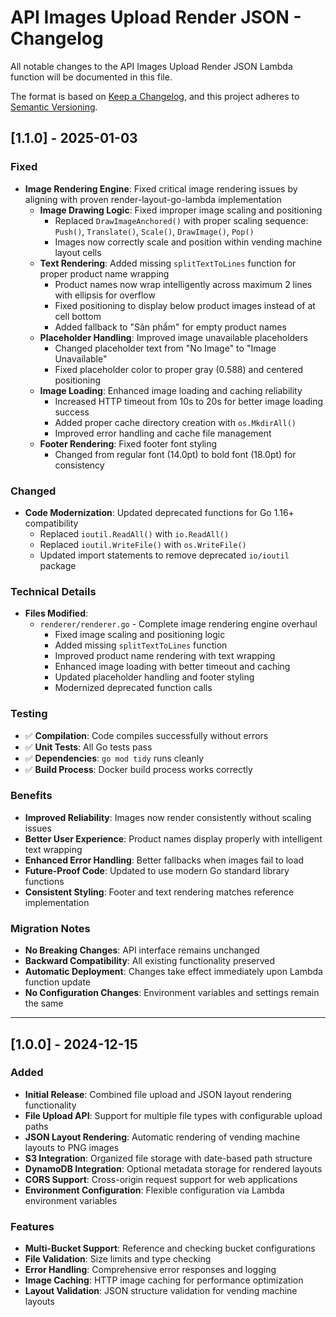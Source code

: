 # API Images Upload Render JSON - Changelog

All notable changes to the API Images Upload Render JSON Lambda function will be documented in this file.

The format is based on [Keep a Changelog](https://keepachangelog.com/en/1.0.0/),
and this project adheres to [Semantic Versioning](https://semver.org/spec/v2.0.0.html).

## [1.1.0] - 2025-01-03

### Fixed
- **Image Rendering Engine**: Fixed critical image rendering issues by aligning with proven render-layout-go-lambda implementation
  - **Image Drawing Logic**: Fixed improper image scaling and positioning
    - Replaced `DrawImageAnchored()` with proper scaling sequence: `Push()`, `Translate()`, `Scale()`, `DrawImage()`, `Pop()`
    - Images now correctly scale and position within vending machine layout cells
  - **Text Rendering**: Added missing `splitTextToLines` function for proper product name wrapping
    - Product names now wrap intelligently across maximum 2 lines with ellipsis for overflow
    - Fixed positioning to display below product images instead of at cell bottom
    - Added fallback to "Sản phẩm" for empty product names
  - **Placeholder Handling**: Improved image unavailable placeholders
    - Changed placeholder text from "No Image" to "Image Unavailable"
    - Fixed placeholder color to proper gray (0.588) and centered positioning
  - **Image Loading**: Enhanced image loading and caching reliability
    - Increased HTTP timeout from 10s to 20s for better image loading success
    - Added proper cache directory creation with `os.MkdirAll()`
    - Improved error handling and cache file management
  - **Footer Rendering**: Fixed footer font styling
    - Changed from regular font (14.0pt) to bold font (18.0pt) for consistency

### Changed
- **Code Modernization**: Updated deprecated functions for Go 1.16+ compatibility
  - Replaced `ioutil.ReadAll()` with `io.ReadAll()`
  - Replaced `ioutil.WriteFile()` with `os.WriteFile()`
  - Updated import statements to remove deprecated `io/ioutil` package

### Technical Details
- **Files Modified**:
  - `renderer/renderer.go` - Complete image rendering engine overhaul
    - Fixed image scaling and positioning logic
    - Added missing `splitTextToLines` function
    - Improved product name rendering with text wrapping
    - Enhanced image loading with better timeout and caching
    - Updated placeholder handling and footer styling
    - Modernized deprecated function calls

### Testing
- ✅ **Compilation**: Code compiles successfully without errors
- ✅ **Unit Tests**: All Go tests pass
- ✅ **Dependencies**: `go mod tidy` runs cleanly
- ✅ **Build Process**: Docker build process works correctly

### Benefits
- **Improved Reliability**: Images now render consistently without scaling issues
- **Better User Experience**: Product names display properly with intelligent text wrapping
- **Enhanced Error Handling**: Better fallbacks when images fail to load
- **Future-Proof Code**: Updated to use modern Go standard library functions
- **Consistent Styling**: Footer and text rendering matches reference implementation

### Migration Notes
- **No Breaking Changes**: API interface remains unchanged
- **Backward Compatibility**: All existing functionality preserved
- **Automatic Deployment**: Changes take effect immediately upon Lambda function update
- **No Configuration Changes**: Environment variables and settings remain the same

---

## [1.0.0] - 2024-12-15

### Added
- **Initial Release**: Combined file upload and JSON layout rendering functionality
- **File Upload API**: Support for multiple file types with configurable upload paths
- **JSON Layout Rendering**: Automatic rendering of vending machine layouts to PNG images
- **S3 Integration**: Organized file storage with date-based path structure
- **DynamoDB Integration**: Optional metadata storage for rendered layouts
- **CORS Support**: Cross-origin request support for web applications
- **Environment Configuration**: Flexible configuration via Lambda environment variables

### Features
- **Multi-Bucket Support**: Reference and checking bucket configurations
- **File Validation**: Size limits and type checking
- **Error Handling**: Comprehensive error responses and logging
- **Image Caching**: HTTP image caching for performance optimization
- **Layout Validation**: JSON structure validation for vending machine layouts
